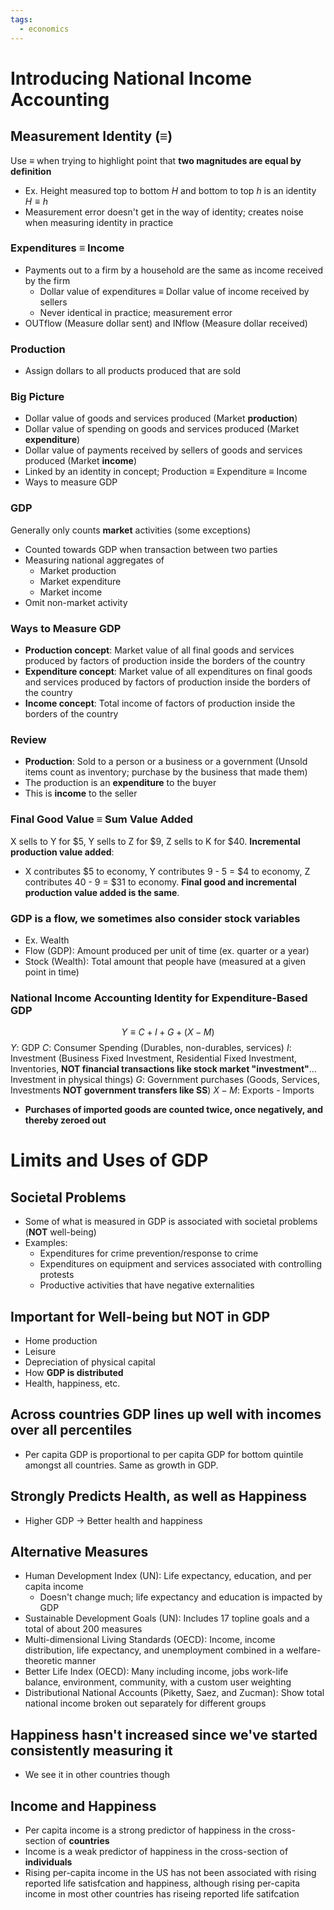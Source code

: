```yaml
---
tags:
  - economics
---
```


# Introducing National Income Accounting
## Measurement Identity ($\equiv$)
Use $\equiv$ when trying to highlight point that **two magnitudes are equal by definition**
- Ex. Height measured top to bottom $H$ and bottom to top $h$ is an identity $H \equiv h$
- Measurement error doesn't get in the way of identity; creates noise when measuring identity in practice
### Expenditures $\equiv$ Income
- Payments out to a firm by a household are the same as income received by the firm
	- Dollar value of expenditures $\equiv$ Dollar value of income received by sellers
	- Never identical in practice; measurement error
- OUTflow (Measure dollar sent) and INflow (Measure dollar received)
### Production
- Assign dollars to all products produced that are sold 
### Big Picture
- Dollar value of goods and services produced (Market **production**)
- Dollar value of spending on goods and services produced (Market **expenditure**)
- Dollar value of payments received by sellers of goods and services produced (Market **income**)
- Linked by an identity in concept; Production $\equiv$ Expenditure $\equiv$ Income
- Ways to measure GDP
### GDP
Generally only counts **market** activities (some exceptions)
- Counted towards GDP when transaction between two parties
- Measuring national aggregates of
	- Market production
	- Market expenditure
	- Market income
- Omit non-market activity 
### Ways to Measure GDP
- **Production concept**: Market value of all final goods and services produced by factors of production inside the borders of the country
- **Expenditure concept**: Market value of all expenditures on final goods and services produced by factors of production inside the borders of the country
- **Income concept**: Total income of factors of production inside the borders of the country
### Review
- **Production**: Sold to a person or a business or a government (Unsold items count as inventory; purchase by the business that made them)
- The production is an **expenditure** to the buyer
- This is **income** to the seller
### Final Good Value $\equiv$ Sum Value Added
X sells to Y for $5, Y sells to Z for $9, Z sells to K for $40. 
**Incremental production value added**:
- X contributes $5 to economy, Y contributes 9 - 5 = $4 to economy, Z contributes 40 - 9 = $31 to economy.
**Final good and incremental production value added is the same**. 
### GDP is a flow, we sometimes also consider stock variables 
- Ex. Wealth
- Flow (GDP): Amount produced per unit of time (ex. quarter or a year)
- Stock (Wealth): Total amount that people have (measured at a given point in time)
### National Income Accounting Identity for Expenditure-Based GDP
$$
Y \equiv C + I + G + (X - M)
$$
$Y$: GDP
$C$: Consumer Spending (Durables, non-durables, services)
$I$: Investment (Business Fixed Investment, Residential Fixed Investment, Inventories, **NOT financial transactions like stock market "investment"**... Investment in physical things)
$G$: Government purchases (Goods, Services, Investments **NOT government transfers like SS**)
$X-M$: Exports - Imports
- **Purchases of imported goods are counted twice, once negatively, and thereby zeroed out**
# Limits and Uses of GDP
## Societal Problems
- Some of what is measured in GDP is associated with societal problems (**NOT** well-being)
- Examples:
	- Expenditures for crime prevention/response to crime
	- Expenditures on equipment and services associated with controlling protests
	- Productive activities that have negative externalities 
## Important for Well-being but NOT in GDP
- Home production
- Leisure
- Depreciation of physical capital
- How **GDP is distributed**
- Health, happiness, etc.
## Across countries GDP lines up well with incomes over all percentiles
- Per capita GDP is proportional to per capita GDP for bottom quintile amongst all countries. Same as growth in GDP.
## Strongly Predicts Health, as well as Happiness
- Higher GDP -> Better health and happiness
## Alternative Measures
- Human Development Index (UN): Life expectancy, education, and per capita income
	- Doesn't change much; life expectancy and education is impacted by GDP
- Sustainable Development Goals (UN): Includes 17 topline goals and a total of about 200 measures
- Multi-dimensional Living Standards (OECD): Income, income distribution, life expectancy, and unemployment combined in a welfare-theoretic manner
- Better Life Index (OECD): Many including income, jobs work-life balance, environment, community, with a custom user weighting
- Distributional National Accounts (Piketty, Saez, and Zucman): Show total national income broken out separately for different groups
## Happiness hasn't increased since we've started consistently measuring it
- We see it in other countries though
## Income and Happiness
- Per capita income is a strong predictor of happiness in the cross-section of **countries**
- Income is a weak predictor of happiness in the cross-section of **individuals**
- Rising per-capita income in the US has not been associated with rising reported life satisfcation and happiness, although rising per-capita income in most other countries has riseing reported life satifcation